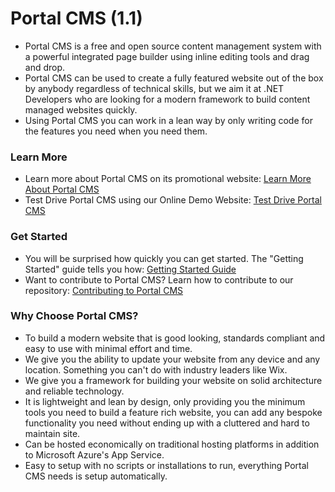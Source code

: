 # Portal CMS (1.1)
- Portal CMS is a free and open source content management system with a powerful integrated page builder using inline editing tools and drag and drop. 
- Portal CMS can be used to create a fully featured website out of the box by anybody regardless of technical skills, but we aim it at .NET Developers who are looking for a modern framework to build content managed websites quickly.
- Using Portal CMS you can work in a lean way by only writing code for the features you need when you need them.

### Learn More
- Learn more about Portal CMS on its promotional website: [Learn More About Portal CMS](http://www.portalcms.online)
- Test Drive Portal CMS using our Online Demo Website: [Test Drive Portal CMS](http://portalcmsdemo.azurewebsites.net)

### Get Started
- You will be surprised how quickly you can get started. The "Getting Started" guide tells you how: [Getting Started Guide](https://github.com/tommcclean/PortalCMS/wiki/3:-How-to-Get-Started)
- Want to contribute to Portal CMS? Learn how to contribute to our repository: [Contributing to Portal CMS](https://github.com/tommcclean/PortalCMS/wiki/2:-How-to-Contribute)


### Why Choose Portal CMS?
- To build a modern website that is good looking, standards compliant and easy to use with minimal effort and time.
- We give you the ability to update your website from any device and any location. Something you can't do with industry leaders like Wix.
- We give you a framework for building your website on solid architecture and reliable technology.
- It is lightweight and lean by design, only providing you the minimum tools you need to build a feature rich website, you can add any bespoke functionality you need without ending up with a cluttered and hard to maintain site.
- Can be hosted economically on traditional hosting platforms in addition to Microsoft Azure's App Service.
- Easy to setup with no scripts or installations to run, everything Portal CMS needs is setup automatically.
